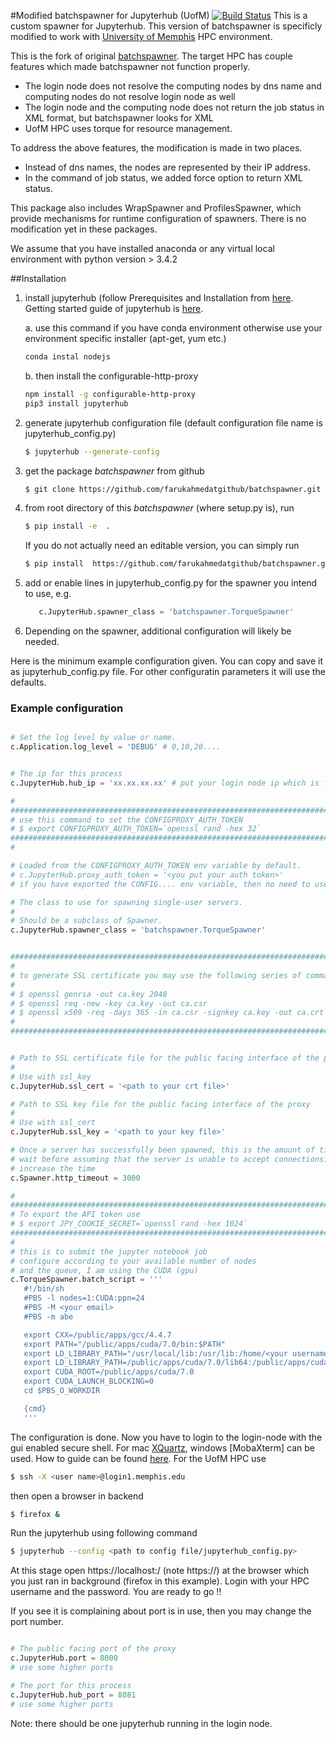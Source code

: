 #Modified batchspawner for Jupyterhub (UofM) [![Build Status](https://travis-ci.org/jupyterhub/batchspawner.svg?branch=master)](https://travis-ci.org/jupyterhub/batchspawner)
This is a custom spawner for Jupyterhub. This version of batchspawner is specificly modified to work with [University of Memphis](http://www.memphis.edu/hpc/configuration.php) HPC environment.

This is the fork of original [batchspawner](https://github.com/jupyterhub/batchspawner). The target HPC has couple features which made batchspawner not function properly. 
* The login node does not resolve the computing nodes by dns name and computing nodes do not resolve login node as well
* The login node and the computing node does not return the job status in XML format, but batchspawner looks for XML  
* UofM HPC uses torque for resource management.

To address the above features, the modification is made in two places. 
* Instead of dns names, the nodes are represented by their IP address.
* In the command of job status, we added force option to return XML status. 

This package also includes WrapSpawner and ProfilesSpawner, which provide mechanisms for runtime configuration of spawners. There is no modification yet in these packages. 

We assume that you have installed anaconda or any virtual local environment with python version > 3.4.2

##Installation
1. install jupyterhub (follow Prerequisites and Installation from [here](https://github.com/jupyterhub/jupyterhub). Getting started guide of jupyterhub is [here](https://github.com/jdfreder/multiuser-server/blob/master/docs/getting-started.md). 
   
   a. use this command if you have conda environment otherwise use your environment specific installer (apt-get, yum etc.)
   ```bash
   conda instal nodejs
   ```

   b. then  install the configurable-http-proxy
   ```bash
   npm install -g configurable-http-proxy
   pip3 install jupyterhub 
   ```
 
2. generate jupyterhub configuration file (default configuration file name is jupyterhub_config.py)
   
   ```bash 
   $ jupyterhub --generate-config
   ```

3. get the package *batchspawner* from github 
   ```bash 
   $ git clone https://github.com/farukahmedatgithub/batchspawner.git
   ```

4. from root directory of this *batchspawner* (where setup.py is), run 
   ```bash 
   $ pip install -e  .
   ```
   If you do not actually need an editable version, you can simply run 
      
   ```bash
   $ pip install  https://github.com/farukahmedatgithub/batchspawner.git      (it did not work for me)
   ```
5. add or enable lines in jupyterhub_config.py for the spawner you intend to use, e.g.
   
   ```python
      c.JupyterHub.spawner_class = 'batchspawner.TorqueSpawner'
   ```

6. Depending on the spawner, additional configuration will likely be needed.


Here is the minimum example configuration given. You can copy and save it as jupyterhub_config.py file. For other configuratin parameters it will use the defaults. 

### Example configuration

```python

# Set the log level by value or name.
c.Application.log_level = 'DEBUG' # 0,10,20.... 


# The ip for this process
c.JupyterHub.hub_ip = 'xx.xx.xx.xx' # put your login node ip which is facing towards the computing node

#
######################################################################################################
# use this command to set the CONFIGPROXY_AUTH_TOKEN 
# $ export CONFIGPROXY_AUTH_TOKEN=`openssl rand -hex 32`
######################################################################################################
#

# Loaded from the CONFIGPROXY_AUTH_TOKEN env variable by default.
# c.JupyterHub.proxy_auth_token = '<you put your auth token>'
# if you have exported the CONFIG.... env variable, then no need to use above config

# The class to use for spawning single-user servers.
# 
# Should be a subclass of Spawner.
c.JupyterHub.spawner_class = 'batchspawner.TorqueSpawner'


######################################################################################################
#
# to generate SSL certificate you may use the following series of commands 
#  
# $ openssl genrsa -out ca.key 2048 
# $ openssl req -new -key ca.key -out ca.csr
# $ openssl x509 -req -days 365 -in ca.csr -signkey ca.key -out ca.crt
#
######################################################################################################


# Path to SSL certificate file for the public facing interface of the proxy
# 
# Use with ssl_key
c.JupyterHub.ssl_cert = '<path to your crt file>'

# Path to SSL key file for the public facing interface of the proxy
# 
# Use with ssl_cert
c.JupyterHub.ssl_key = '<path to your key file>'

# Once a server has successfully been spawned, this is the amount of time we
# wait before assuming that the server is unable to accept connections.
# increase the time
c.Spawner.http_timeout = 3000

#
########################################################################################################
# To export the API token use 
# $ export JPY_COOKIE_SECRET=`openssl rand -hex 1024`
########################################################################################################
#
# this is to submit the jupyter notebook job 
# configure according to your available number of nodes
# and the queue, I am using the CUDA (gpu)
c.TorqueSpawner.batch_script = '''
   #!/bin/sh
   #PBS -l nodes=1:CUDA:ppn=24
   #PBS -M <your email> 
   #PBS -m abe

   export CXX=/public/apps/gcc/4.4.7
   export PATH="/public/apps/cuda/7.0/bin:$PATH"
   export LD_LIBRARY_PATH="/usr/local/lib:/usr/lib:/home/<your username>/anaconda3/lib:$PATH"
   export LD_LIBRARY_PATH=/public/apps/cuda/7.0/lib64:/public/apps/cuda/7.0/lib:$LD_LIBRARY_PATH
   export CUDA_ROOT=/public/apps/cuda/7.0
   export CUDA_LAUNCH_BLOCKING=0
   cd $PBS_O_WORKDIR

   {cmd}
   '''
```

The configuration is done. Now you have to login to the login-node with the gui enabled secure shell. For mac [XQuartz](https://www.xquartz.org/), windows [MobaXterm] can be used. How to guide can be found [here](https://uisapp2.iu.edu/confluence-prd/pages/viewpage.action?pageId=280461906). For the UofM HPC use

```bash
$ ssh -X <user name>@login1.memphis.edu
```

then open a browser in backend 

```bash
$ firefox &
```

Run the jupyterhub using following command 
```bash
$ jupyterhub --config <path to config file/jupyterhub_config.py>
```

At this stage open https://localhost:<port>/ (note https://) at the browser which you just ran in background (firefox in this example). Login with your HPC username and the password. You are ready to go !!

If you see it is complaining about port is in use, then you may change the port number. 

```python

# The public facing port of the proxy
c.JupyterHub.port = 8000 
# use some higher ports 

# The port for this process
c.JupyterHub.hub_port = 8081
# use some higher ports 

```

Note: there should be one jupyterhub running in the login node. 


